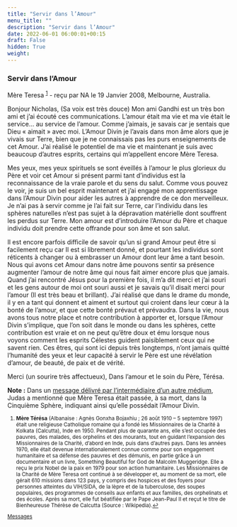 ```yaml
---
title: "Servir dans l’Amour"
menu_title: ""
description: "Servir dans l’Amour"
date: 2022-06-01 06:00:01+00:15
draft: False
hidden: True
weight:
---
```

### Servir dans l’Amour

Mère Teresa <sup id="a1">[1](#f1)</sup> - reçu par NA le 19 Janvier 2008, Melbourne, Australia.

Bonjour Nicholas, (Sa voix est très douce) Mon ami Gandhi est un très bon ami et j’ai écouté ces communications. L’amour était ma vie et ma vie était le service… au service de l’amour. Comme j’aimais, je savais car je sentais que Dieu « aimait » avec moi. L’Amour Divin je l’avais dans mon âme alors que je vivais sur Terre, bien que je ne connaissais pas les purs enseignements de cet Amour. J’ai réalisé le potentiel de ma vie et maintenant je suis avec beaucoup d’autres esprits, certains qui m’appellent encore Mère Teresa.

Mes yeux, mes yeux spirituels se sont éveillés à l’amour le plus glorieux du Père et voir cet Amour si présent parmi tant d’individus est la reconnaissance de la vraie parole et du sens du salut. Comme vous pouvez le voir, je suis un bel esprit maintenant et j’ai engagé mon apprentissage dans l’Amour Divin pour aider les autres à apprendre de ce don merveilleux. Je n’ai pas à servir comme je l’ai fait sur Terre, car l’individu dans les sphères naturelles n’est pas sujet à la dépravation matérielle dont souffrent les perdus sur Terre. Mon amour est d’introduire l’Amour du Père et chaque individu doit prendre cette offrande pour son âme et son salut.

Il est encore parfois difficile de savoir qu’un si grand Amour peut être si facilement reçu car Il est si librement donné, et pourtant les individus sont réticents à changer ou à embrasser un Amour dont leur âme a tant besoin. Nous qui avons cet Amour dans notre âme pouvons sentir sa présence augmenter l’amour de notre âme qui nous fait aimer encore plus que jamais. Quand j’ai rencontré Jésus pour la première fois, il m’a dit merci et j’ai souri et les gens autour de moi ont souri aussi et je savais qu’il disait merci pour l’amour (Il est très beau et brillant). J’ai réalisé que dans le drame du monde, il y en a tant qui donnent et aiment et surtout qui croient dans leur cœur à la bonté de l’amour, et que cette bonté prévaut et prévaudra. Dans la vie, nous avons tous notre place et notre contribution à apporter et, lorsque l’Amour Divin s’implique, que l’on soit dans le monde ou dans les sphères, cette contribution est vraie et on ne peut qu’être doux et ému lorsque nous voyons comment les esprits Célestes guident paisiblement ceux qui ne savent rien. Ces êtres, qui sont ici depuis très longtemps, n’ont jamais quitté l’humanité des yeux et leur capacité à servir le Père est une révélation d’amour, de beauté, de paix et de vérité.

Merci (un sourire très affectueux), Dans l’amour et le soin du Père, Térésa.

**Note :** Dans un [message délivré par l’intermédiaire d’un autre médium](/fr-contemporary-messages/fr-contemporary-messages-by-date-order/fr-contemporary-messages-2001/fr-2001-9-28-1-hr-judas/), Judas a mentionné que Mère Teresa était passée, à sa mort, dans la Cinquième Sphère, indiquant ainsi qu’elle possédait l’Amour Divin.
<small>

1. <large id="f1"> **Mère Térésa** (Albanaise : Agnès Gonxha Bojaxhiu ; 26 août 1910 – 5 septembre 1997) était une religieuse Catholique romaine qui a fondé les Missionnaires de la Charité à Kolkata (Calcutta), Inde en 1950. Pendant plus de quarante ans, elle s’est occupée des pauvres, des malades, des orphelins et des mourants, tout en guidant l’expansion des Missionnaires de la Charité, d’abord en Inde, puis dans d’autres pays. Dans les années 1970, elle était devenue internationalement connue comme pour son engagement humanitaire et sa défense des pauvres et des démunis, en partie grâce à un documentaire et un livre, Something Beautiful for God de Malcolm Muggeridge. Elle a reçu le prix Nobel de la paix en 1979 pour son action humanitaire. Les Missionnaires de la Charité de Mère Teresa ont continué à se développer et, au moment de sa mort, elle gérait 610 missions dans 123 pays, y compris des hospices et des foyers pour personnes atteintes du VIH/SIDA, de la lèpre et de la tuberculose, des soupes populaires, des programmes de conseils aux enfants et aux familles, des orphelinats et des écoles. Après sa mort, elle fut béatifiée par le Pape Jean-Paul II et reçut le titre de Bienheureuse Thérèse de Calcutta (Source : Wikipedia).[↩](#a1)

[Messages](/fr-contemporary-messages/fr-contemporary-messages-by-date-order/fr-contemporary-messages-2008)

